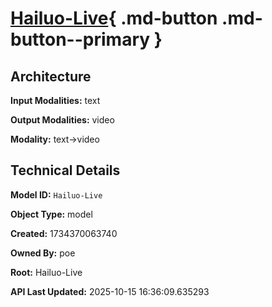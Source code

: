 # [Hailuo-Live](https://poe.com/Hailuo-Live){ .md-button .md-button--primary }

## Architecture

**Input Modalities:** text

**Output Modalities:** video

**Modality:** text->video


## Technical Details

**Model ID:** `Hailuo-Live`

**Object Type:** model

**Created:** 1734370063740

**Owned By:** poe

**Root:** Hailuo-Live

**API Last Updated:** 2025-10-15 16:36:09.635293
